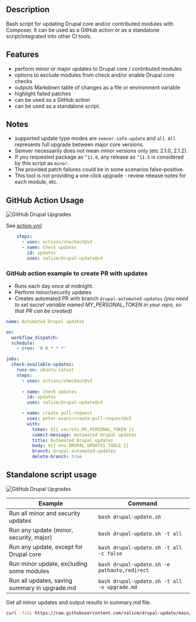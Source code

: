 ## Description
Bash script for updating Drupal core and/or contributed modules with Composer. 
It can be used as a GitHub action or as a standalone script/integrated into other CI tools.

## Features
* perform minor or major updates to Drupal core / contributed modules
* options to exclude modules from check and/or enable Drupal core checks
* outputs Markdown table of changes as a file or environment variable
* highlight failed patches
* can be used as a GitHub action
* can be used as a standalone script.

## Notes
* supported update type modes are `semver-safe-update` and `all`. `All` represents full upgrade between major core versions.
* Semver necessarily does not mean minor versions only (etc 2.1.0, 2.1.2). 
* If you requested package as `^11.0`, any release as `^11.5` is considered by this script as `minor`.
* The provided patch failures could be in some scenarios false-positive.
* This tool is not providing a one click upgrade - review release notes for each module, etc.

## GitHub Action Usage
![](https://vallic.com/sites/default/files/2023-11/github_example.png "GitHub Drupal Upgrades")

See [action.yml](action.yml)

```yaml
    steps:
      - uses: actions/checkout@v2
      - name: Check updates
        id: updates
        uses: valicm/drupal-update@v4

```

### GitHub action example to create PR with updates
* Runs each day once at midnight. 
* Perform minor/security updates
* Creates automated PR with branch `drupal-automated-updates`
_(you need to set secret variable named MY_PERSONAL_TOKEN in your repo, so that PR can be created)_

```yaml
name: Automated Drupal updates

on:
  workflow_dispatch:
  schedule:
    - cron: '0 0 * * *'

jobs:
  check-available-updates:
    runs-on: ubuntu-latest
    steps:
      - uses: actions/checkout@v2
        
      - name: Check updates
        id: updates
        uses: valicm/drupal-update@v4

      - name: create pull-request
        uses: peter-evans/create-pull-request@v5
        with:
          token: ${{ secrets.MY_PERSONAL_TOKEN }}
          commit-message: Automated Drupal updates
          title: Automated Drupal updates
          body: ${{ env.DRUPAL_UPDATES_TABLE }}
          branch: drupal-automated-updates
          delete-branch: true

```

## Standalone script usage
![](https://vallic.com/sites/default/files/2023-11/local_example.png "GitHub Drupal Upgrades")

| Example                                       | Command                                      |
|-----------------------------------------------|----------------------------------------------|
| Run all minor and security updates            | `bash drupal-update.sh`                      |
| Run any update (minor, security, major)       | `bash drupal-update.sh -t all`               |
| Run any update, except for Drupal core        | `bash drupal-update.sh -t all -c false`      |
| Run minor update, excluding some modules      | `bash drupal-update.sh -e pathauto,redirect` |
| Run all updates, saving summary in upgrade.md | `bash drupal-update.sh -t all -o upgrade.md` |


Get all minor updates and output results in summary.md file.
```bash
curl -fsSL https://raw.githubusercontent.com/valicm/drupal-update/main/drupal-update.sh | bash -s -- -o summary.md
```
